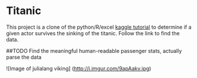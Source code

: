 Titanic
=====

This project is a clone of the python/R/excel [kaggle
tutorial](https://www.kaggle.com/c/titanic-gettingStarted) to determine if a
given actor survives the sinking of the titanic. Follow the link to find the
data.

##TODO
Find the meaningful human-readable passenger stats, actually parse the data

![Image of julialang viking]
(http://i.imgur.com/9apAakv.jpg)
